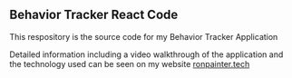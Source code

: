 ## Behavior Tracker React Code

This respository is the source code for my Behavior Tracker Application

Detailed information including a video walkthrough of the application and the technology used can be seen on my website [ronpainter.tech](http://ronpainter.tech/)
